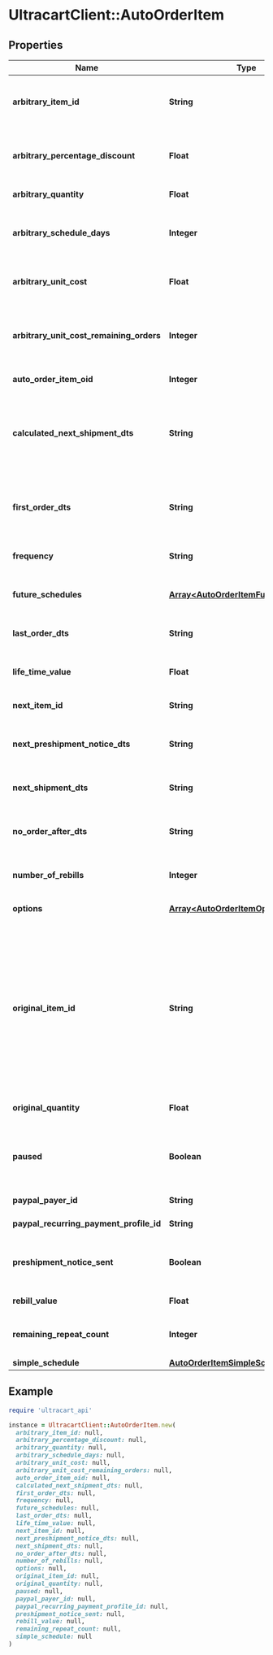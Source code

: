 # UltracartClient::AutoOrderItem

## Properties

| Name | Type | Description | Notes |
| ---- | ---- | ----------- | ----- |
| **arbitrary_item_id** | **String** | Arbitrary item id that should be rebilled instead of the normal schedule | [optional] |
| **arbitrary_percentage_discount** | **Float** | An arbitrary percentage discount to provide on future rebills | [optional] |
| **arbitrary_quantity** | **Float** | Arbitrary quantity to rebill | [optional] |
| **arbitrary_schedule_days** | **Integer** | The number of days to rebill if the frequency is set to an arbitrary number of days | [optional] |
| **arbitrary_unit_cost** | **Float** | Arbitrary unit cost that rebills of this item should occur at | [optional] |
| **arbitrary_unit_cost_remaining_orders** | **Integer** | The number of rebills to give the arbitrary unit cost on before reverting to normal pricing. | [optional] |
| **auto_order_item_oid** | **Integer** | Primary key of AutoOrderItem | [optional] |
| **calculated_next_shipment_dts** | **String** | Calculated Date/time that this item is scheduled to rebill.  Will be null if no more shipments are going to occur on this item | [optional] |
| **first_order_dts** | **String** | Date/time of the first order of this item.  Null if item added to auto order and has not been rebilled yet. | [optional] |
| **frequency** | **String** | Frequency of the rebill if not a fixed schedule | [optional] |
| **future_schedules** | [**Array&lt;AutoOrderItemFutureSchedule&gt;**](AutoOrderItemFutureSchedule.md) | The future rebill schedule for this item up to the next ten rebills | [optional] |
| **last_order_dts** | **String** | Date/time of the last order of this item | [optional] |
| **life_time_value** | **Float** | The life time value of this item including the original purchase | [optional] |
| **next_item_id** | **String** | Calculated next item id | [optional] |
| **next_preshipment_notice_dts** | **String** | The date/time of when the next pre-shipment notice should be sent | [optional] |
| **next_shipment_dts** | **String** | Date/time that this item is scheduled to rebill | [optional] |
| **no_order_after_dts** | **String** | Date/time after which no additional rebills of this item should occur | [optional] |
| **number_of_rebills** | **Integer** | The number of times this item has rebilled | [optional] |
| **options** | [**Array&lt;AutoOrderItemOption&gt;**](AutoOrderItemOption.md) | Options associated with this item | [optional] |
| **original_item_id** | **String** | The original item id purchased.  This item controls scheduling.  If you wish to modify a schedule, for example, from monthly to yearly, change this item from your monthly item to your yearly item, and then change the next_shipment_dts to your desired date. | [optional] |
| **original_quantity** | **Float** | The original quantity purchased | [optional] |
| **paused** | **Boolean** | True if paused.  This field is an object instead of a primitive for backwards compatibility. | [optional] |
| **paypal_payer_id** | **String** | The PayPal Payer ID tied to this item | [optional] |
| **paypal_recurring_payment_profile_id** | **String** | The PayPal Profile ID tied to this item | [optional] |
| **preshipment_notice_sent** | **Boolean** | True if the preshipment notice associated with the next rebill has been sent | [optional] |
| **rebill_value** | **Float** | The value of the rebills of this item | [optional] |
| **remaining_repeat_count** | **Integer** | The number of rebills remaining before this item is complete | [optional] |
| **simple_schedule** | [**AutoOrderItemSimpleSchedule**](AutoOrderItemSimpleSchedule.md) |  | [optional] |

## Example

```ruby
require 'ultracart_api'

instance = UltracartClient::AutoOrderItem.new(
  arbitrary_item_id: null,
  arbitrary_percentage_discount: null,
  arbitrary_quantity: null,
  arbitrary_schedule_days: null,
  arbitrary_unit_cost: null,
  arbitrary_unit_cost_remaining_orders: null,
  auto_order_item_oid: null,
  calculated_next_shipment_dts: null,
  first_order_dts: null,
  frequency: null,
  future_schedules: null,
  last_order_dts: null,
  life_time_value: null,
  next_item_id: null,
  next_preshipment_notice_dts: null,
  next_shipment_dts: null,
  no_order_after_dts: null,
  number_of_rebills: null,
  options: null,
  original_item_id: null,
  original_quantity: null,
  paused: null,
  paypal_payer_id: null,
  paypal_recurring_payment_profile_id: null,
  preshipment_notice_sent: null,
  rebill_value: null,
  remaining_repeat_count: null,
  simple_schedule: null
)
```

